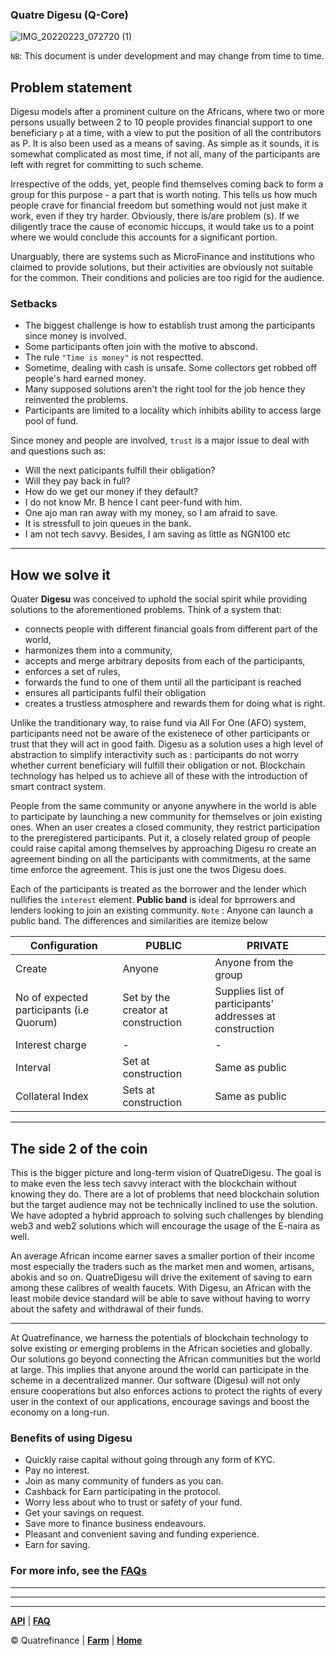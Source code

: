 ### Quatre Digesu (Q-Core)
![IMG_20220223_072720 (1)](https://user-images.githubusercontent.com/35783747/157897718-5105cd09-ac12-43b3-8497-4df906247957.png)

<!-- ![IMG_20220223_072700](https://user-images.githubusercontent.com/87430168/155271873-ca4643f1-c4fd-4fca-ad85-8a62607d2529.png) -->

`NB`: This document is under development and may change from time to time.

## Problem statement

Digesu models after a prominent culture on the Africans, where two or more persons usually between 2 to 10 people provides financial support to one beneficiary `p` at a time, with a view to put the position of all the contributors as P. It is also been used as a means of saving. As simple as it sounds, it is somewhat complicated as most time, if not all, many of the participants are left with regret for committing to such scheme.  

Irrespective of the odds, yet, people find themselves coming back to form a group for this purpose - a part that is worth noting. This tells us how much people crave for financial freedom but something would not just make it work, even if they try harder. Obviously, there is/are problem (s). If we diligently trace the cause of economic hiccups, it would take us to a point where we would conclude this accounts for a significant portion.

Unarguably, there are systems such as MicroFinance and institutions who claimed to provide solutions, but their activities are obviously not suitable for the common. Their conditions and policies are too rigid for the audience.

### Setbacks
  - The biggest challenge is how to establish trust among the participants since money is involved.
  - Some participants often join with the motive to abscond.
  - The rule `"Time is money"` is not respectted.
  - Sometime, dealing with cash is unsafe. Some collectors get robbed off people's hard earned money.
  - Many supposed solutions aren't the right tool for the job hence they reinvented the problems.
  - Participants are limited to a locality which inhibits ability to access large pool of fund.

  Since money and people are involved, `trust` is a major issue to deal with and questions such as:

- Will the next paticipants fulfill their obligation?
- Will they pay back in full?
- How do we get our money if they default?
- I do not know Mr. B hence I cant peer-fund with him.
- One ajo man ran away with my money, so I am afraid to save.
- It is stressfull to join queues in the bank.
- I am not tech savvy. Besides, I am saving as little as NGN100 etc

--------------------

## How we solve it

Quater **Digesu** was conceived to uphold the social spirit while providing solutions to the aforementioned problems. Think of a system that: 
 - connects people with different financial goals from different part  of the world, 
 - harmonizes them into a community, 
 - accepts and merge arbitrary deposits from each of the participants,
 - enforces a set of rules,
 - forwards the fund to one of them until all the participant is reached
 - ensures all participants fulfil their obligation
 - creates a trustless atmosphere and rewards them for doing what is right.

Unlike the tranditionary way, to raise fund via All For One (AFO) system, participants need not be aware of the existenece of other participants or trust that they will act in good faith. Digesu as a solution uses a high level of abstraction to simplify interactivity such as : participants do not worry whether current beneficiary will fulfill their obligation or not. Blockchain technology has helped us to achieve all of these with the introduction of smart contract system.

People from the same community or anyone anywhere in the world is able to participate by launching a new community for themselves or join existing ones. When an user creates a closed community, they restrict participation to the preregistered participants. Put it, a closely related group of people could raise capital among themselves by approaching Digesu ro create an agreement binding on all the participants with commitments, at the same time enforce the agreement.
This is just one the twos Digesu does.

Each of the participants is treated as the borrower and the lender which nullifies the `interest` element. **Public band** is ideal for bprrowers and lenders looking to join an existing community. `Note` : Anyone can launch a public band. The differences and similarities are itemize below

Configuration | PUBLIC | PRIVATE
-------- | ------------ | -----------
Create | Anyone | Anyone from the group
No of expected participants (i.e Quorum) | Set by the creator at construction | Supplies list of participants' addresses at construction
Interest charge | - | -
Interval | Set at construction | Same as public
Collateral Index | Sets at construction | Same as public


----------------------

## The side 2 of the coin

This is the bigger picture and long-term vision of QuatreDigesu. The goal is to make even the less tech savvy interact with the blockchain without knowing they do. There are a lot of problems that need blockchain solution but the target audience may not be technically inclined to use the solution. We have adopted a hybrid approach to solving such challenges by blending web3 and web2 solutions which will encourage the usage of the E-naira as well.

An average African income earner saves a smaller portion of their income most especially the traders such as the market men and women, artisans, abokis and so on. QuatreDigesu will drive the exitement of saving to earn among these calibres of wealth faucets.
With Digesu, an African with the least mobile device standard will be able to save without having to worry about the safety and withdrawal of their funds.

---------------

At Quatrefinance, we harness the potentials of blockchain technology to solve existing or emerging problems in the African societies and globally. Our solutions go beyond connecting the African communities but the world at large. This implies that anyone around the world can participate in the scheme in a decentralized manner. Our software (Digesu) will not only ensure cooperations but also enforces actions to protect the rights of every user in the context of our applications, encourage savings and boost the economy on a long-run.

### Benefits of using Digesu

- Quickly raise capital without going through any form of KYC.
- Pay no interest.
- Join as many community of funders as you can.
- Cashback for Earn participating in the protocol.
- Worry less about who to trust or safety of your fund.
- Get your savings on request.
- Save more to finance business endeavours.
- Pleasant and convenient saving and funding experience.
- Earn for saving.


### For more info, see the [FAQs]()
<!-- 
We represent thus:
- With collaterized:
  **Minimum QFT Holding** = **unit per head** x **Quorum**

- Without collaterized
  **Minimum QFT Holding** = **unit per head** x **Quorum** x **collateral factor**

`NOTE`: The pool admin (creator) may raise the collateral index at creation point. If this happens, the effect will be a correponding raise in the amount of **QFT holding** needed to get financed.
 -->


<!-- #### How it works
--------------
- Visit the website to launch the [app page](https://quatre.finance)

**1.** **Creating a band**

  - Strict mode

Assume Bob, Alice and Gorimapa have agreed to set up a pool of three persons to raise funds among themselves with unit amount of **1 ETH** for a total cycle of 15 days. Agreeing to set collateral to 1.2 of the total pool using **QFT** as the collateral base, we then have the following settings to launch a new pool:

  - **Amount** : **1 BNB**.
  - **Quorum** : **3**.
  - **Duration** : **5 days**.
  - **Collateral Index** : **120**. 
  - ~**Collateral Address** : **QFT Token Contract address**~.
  - **Participants** : **A list of participating addresses** in the case of private band.

**NOTE**: Supplying addresses will restrict anyone other than the broadcasted participants to make deposit to the pool.

--------------------

#### onFinance

Soon as the quorum value is reached, the total pool amount becomes available to the first on the list as preserved at creation. It continues in a rotational order if there is no default from the previous taker. This sets a lock on their **QFT** holding until the loan is repaid. Participant whose turn is to get financed must possess **QFT** in their wallet of an amount not less than the unit funding multiplied by the **Quorum** (total number of particiants) multiplied by the collateral factor.

##### onDefault

Participant who got financed may decide to amortize the loan or pay all at once but must complete the total repayment amount before the duration elapsed. If the otherwise happens, anyone (who must be a member of the pool) may liquidate the defaulter. In this case, their **QFT** is confiscated and use to set off the loan. 


  - Non-Strict mode

In contrast to the strict mode, the creator may allow anyone to join their pool. This mean, as the creator, you do not have to explicitly add participants to your community. Anyone may select to join in but the initial setting will slightly change from that of strict mode. Please use the designated function for this purpose. 

-----------------

**2.** **Joining existing pool**

A pool we created in non-strict mode is visible and allowance is set to true for anyone to join.
**NOTE**: Intending participant must have amount in base currency sufficient to pay for unit amount plus gas fee (usually minimal).  



**`NOTE :`** _Quatre-finance does not have control over funds in any of the pools. In fact, we have no way to access it_. -->

---------------------------


<!-- #### Participating benefit

At Quatrefinance each pool matters as they help strengthening the protocol. For the participants, activating a pool qualifies them to participate in the farming of **Quatrefinance Token - QFT** while completing a cycle qualifies them to earn farmed reward also as burning mechanism. However, this is not to be confused for reward for staking as the base rate for the former is lesser than latter. -->

<!-- Benefits come in the following ways: 

- _Interest on lending and borrowing_
- _Benefits of utilizing the pool to generate more profits_
- _Reward for participating in the protocol_
- _Staking benefit_ -->

--------------------------
<!-- 
#### The goal
The target is to enable anyone across the globe to access 

 a moderate short-term loan by providing a quota with promise to return (without default) the full amount together with accrued interest, and direct it to any profit-yielding endeavor (s) of their choice or access credits using existing portfolio as collateral. We cannot also rule out the reward aspect where participants are rewarded for staking as well as participating in the protocol.  -->

-----------------------

**[API](https://github.com/Quatre-Finance/Q-paper/blob/main/q_core/API.md)** | **[FAQ](https://github.com/Quatre-Finance/Q-paper/blob/main/q_core/faq.md)**

:copyright: Quatrefinance | **[Farm](https://github.com/Quatre-Finance/Q-paper/tree/main/q_farm)** | **[Home](https://github.com/Quatre-Finance/Q-paper#concept-overview)**

